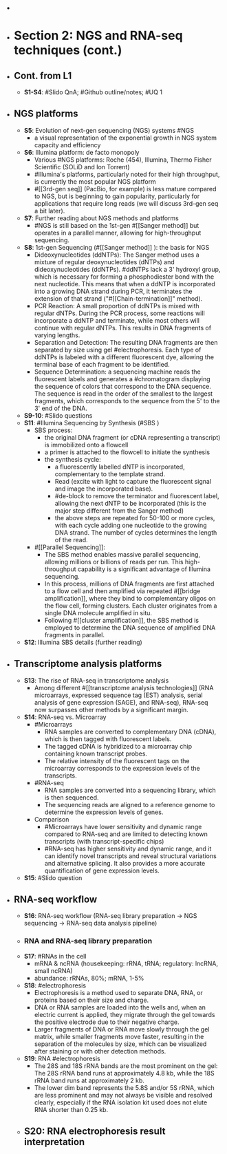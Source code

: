 -
- # Section 2: NGS and RNA-seq techniques (cont.)
- ## Cont. from L1
	- **S1-S4**: #Slido QnA; #Github outline/notes; #UQ 1
- ## NGS platforms
	- **S5**: Evolution of next-gen sequencing (NGS) systems #NGS
		- a visual representation of the exponential growth in NGS system capacity and efficiency
	- **S6**: Illumina platform: de facto monopoly
		- Various #NGS platforms: Roche (454), Illumina, Thermo Fisher Scientific (SOLiD and Ion Torrent)
		- #Illumina's platforms, particularly noted for their high throughput, is currently the most popular NGS platform
		- #[[3rd-gen seq]] (PacBio, for example) is less mature compared to NGS, but is beginning to gain popularity, particularly for applications that require long reads (we will discuss 3rd-gen seq a bit later).
	- **S7**: Further reading about NGS methods and platforms
		- #NGS is still based on the 1st-gen #[[Sanger method]] but operates in a parallel manner, allowing for high-throughput sequencing.
	- **S8**: 1st-gen Sequencing (#[[Sanger method]] ): the basis for NGS
		- Dideoxynucleotides (ddNTPs): The Sanger method uses a mixture of regular deoxynucleotides (dNTPs) and dideoxynucleotides (ddNTPs). #ddNTPs lack a 3' hydroxyl group, which is necessary for forming a phosphodiester bond with the next nucleotide. This means that when a ddNTP is incorporated into a growing DNA strand during PCR, it terminates the extension of that strand ("#[[Chain-termination]]" method).
		- PCR Reaction: A small proportion of ddNTPs is mixed with regular dNTPs. During the PCR process, some reactions will incorporate a ddNTP and terminate, while most others will continue with regular dNTPs. This results in DNA fragments of varying lengths.
		- Separation and Detection: The resulting DNA fragments are then separated by size using gel #electrophoresis. Each type of ddNTPs is labeled with a different fluorescent dye, allowing the terminal base of each fragment to be identified.
		- Sequence Determination: a sequencing machine reads the fluorescent labels and generates a #chromatogram displaying the sequence of colors that correspond to the DNA sequence. The sequence is read in the order of the smallest to the largest fragments, which corresponds to the sequence from the 5' to the 3' end of the DNA.
	- **S9-10**: #Slido questions
	- **S11**: #Illumina Sequencing by Synthesis (#SBS )
		- SBS process:
			- the original DNA fragment (or cDNA representing a transcript) is immobilized onto a flowcell
			- a primer is attached to the flowcell to initiate the synthesis
			- the synthesis cycle:
				- a fluorescently labelled dNTP is incorporated, complementary to the template strand.
				- Read (excite with light to capture the fluorescent signal and image the incorporated base).
				- #de-block to remove the terminator and fluorescent label, allowing the next dNTP to be incorporated (this is the major step different from the Sanger method)
				- the above steps are repeated for 50-100 or more cycles, with each cycle adding one 
				  nucleotide to the growing DNA strand. The number of cycles determines the length of the read.
		- #[[Parallel Sequencing]]:
			- The SBS method enables massive parallel sequencing, allowing millions or billions of reads per run. This high-throughput capability is a significant advantage of Illumina sequencing.
			- In this process, millions of DNA fragments are first attached to a flow cell and then amplified via repeated #[[bridge amplification]], where they bind to complementary oligos on the flow cell, forming clusters. Each cluster originates from a single DNA molecule amplified in situ.
			- Following #[[cluster amplification]], the SBS method is employed to determine the DNA sequence of amplified DNA fragments in parallel.
	- **S12**: Illumina SBS details (further reading)
- ## Transcriptome analysis platforms
	- **S13**: The rise of RNA-seq in transcriptome analysis
		- Among different #[[transcriptome analysis technologies]] (RNA microarrays, expressed sequence tag (EST) analysis, serial analysis of gene expression (SAGE), and RNA-seq), RNA-seq now surpasses other methods by a significant margin.
	- **S14**: RNA-seq vs. Microarray
		- #Microarrays
			- RNA samples are converted to complementary DNA (cDNA), which is then tagged with fluorescent labels.
			- The tagged cDNA is hybridized to a microarray chip containing known transcript probes.
			- The relative intensity of the fluorescent tags on the microarray corresponds to the expression levels of the transcripts.
		- #RNA-seq
			- RNA samples are converted into a sequencing library, which is then sequenced.
			- The sequencing reads are aligned to a reference genome to determine the expression levels of genes.
		- Comparison
			- #Microarrays have lower sensitivity and dynamic range compared to RNA-seq and are limited to detecting known transcripts (with transcript-specific chips)
			- #RNA-seq has higher sensitivity and dynamic range, and it can identify novel transcripts and reveal structural variations and alternative splicing. It also provides a more accurate quantification of gene expression levels.
	- **S15**: #Slido question
- ## RNA-seq workflow
	- **S16**: RNA-seq workflow (RNA-seq library preparation -> NGS sequencing -> RNA-seq data analysis pipeline)
	- ### RNA and RNA-seq library preparation
	- **S17**: #RNAs in the cell
		- mRNA & ncRNA (housekeeping: rRNA, tRNA; regulatory: lncRNA, small ncRNA)
		- abundance: rRNAs, 80%; mRNA, 1-5%
	- **S18**: #electrophoresis
		- Electrophoresis is a method used to separate DNA, RNA, or proteins based on their size and charge.
		- DNA or RNA samples are loaded into the wells and, when an electric current is applied, they migrate through the gel towards the positive electrode due to their negative charge.
		- Larger fragments of DNA or RNA move slowly through the gel matrix, while smaller fragments move faster, resulting in the separation of the molecules by size, which can be visualized after staining or with other detection methods.
	- **S19**: RNA #electrophoresis
		- The 28S and 18S rRNA bands are the most prominent on the gel: The 28S rRNA band runs at approximately 4.8 kb, while the 18S rRNA band runs at approximately 2 kb.
		- The lower dim band represents the 5.8S and/or 5S rRNA, which are less prominent and may not always be visible and resolved clearly, especially if the RNA isolation kit used does not elute RNA shorter than 0.25 kb.
	- **S20**: RNA electrophoresis result interpretation
		-